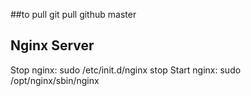 ##to pull 
git pull github master

## Nginx Server
Stop nginx: sudo /etc/init.d/nginx stop
Start nginx: sudo /opt/nginx/sbin/nginx